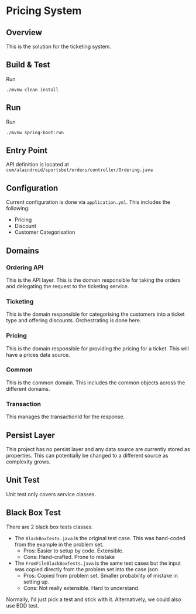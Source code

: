 # Pricing System
## Overview
This is the solution for the ticketing system.
## Build & Test
Run
```shell
./mvnw clean install
```
## Run
Run
```shell
./mvnw spring-boot:run
```
## Entry Point
API definition is located at `com/alaindroid/sportsbet/orders/controller/Ordering.java`
## Configuration
Current configuration is done via `application.yml`. This includes the following:
- Pricing
- Discount
- Customer Categorisation
## Domains
### Ordering API
This is the API layer. This is the domain responsible for taking the orders and delegating the request to the ticketing service.

### Ticketing
This is the domain responsible for categorising the customers into a ticket type and offering discounts. Orchestrating is done here.

### Pricing
This is the domain responsible for providing the pricing for a ticket. This will have a prices data source.

### Common
This is the common domain. This includes the common objects across the different domains. 

### Transaction
This manages the transactionId for the response.

## Persist Layer
This project has no persist layer and any data source are currently stored as properties. This can potentially be changed to a different source as complexity grows.

## Unit Test
Unit test only covers service classes.

## Black Box Test
There are 2 black box tests classes. 
- The `BlackBoxTests.java` is the original test case. This was hand-coded from the example in the problem set.
  - Pros: Easier to setup by code. Extensible.
  - Cons: Hand-crafted. Prone to mistake
- The `FromFileBlackBoxTests.java` is the same test cases but the input was copied directly from the problem set into the case json.
  - Pros: Copied from problem set. Smaller probability of mistake in setting up.
  - Cons: Not really extensible. Hard to understand.

Normally, I'd just pick a test and stick with it. Alternatively, we could also use BDD test.

